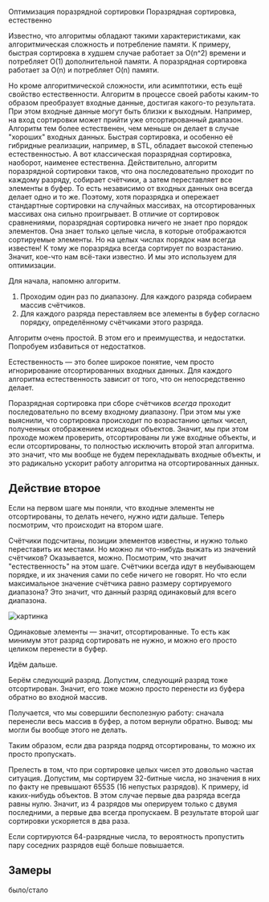 Оптимизация поразрядной сортировки
Поразрядная сортировка, естественно

Известно, что алгоритмы обладают такими характеристиками, как алгоритмическая сложность и потребление памяти.
К примеру, быстрая сортировка в худшем случае работает за O(n^2) времени и потребляет O(1) дополнительной памяти.
А поразрядная сортировка работает за O(n) и потребляет O(n) памяти.

Но кроме алгоритмической сложности, или асимптотики, есть ещё свойство естественности. Алгоритм в процессе своей работы каким-то образом преобразует входные данные, достигая какого-то результата. При этом входные данные могут быть близки к выходным. Например, на вход сортировки может прийти уже отсортированный диапазон.
Алгоритм тем более естественен, чем меньше он делает в случае "хороших" входных данных.
Быстрая сортировка, и особенно её гибридные реализации, например, в STL, обладает высокой степенью естественностью.
А вот классическая поразрядная сортировка, наоборот, наименее естественна.
Действительно, алгоритм поразрядной сортировки таков, что она последовательно проходит по каждому разряду, собирает счётчики, а затем переставляет все элементы в буфер. То есть независимо от входных данных она всегда делает одно и то же.
Поэтому, хотя поразрядка и опережает стандартные сортировки на случайных массивах, на отсортированных массивах она сильно проигрывает.
В отличие от сортировок сравнениями, поразрядная сортировка ничего не знает про порядок элементов. Она знает только целые числа, в которые отображаются сортируемые элементы. Но на целых числах порядок нам всегда известен! К тому же поразрядка всегда сортирует по возрастанию. Значит, кое-что нам всё-таки известно. И мы это используем для оптимизации.

Для начала, напомню алгоритм.
1.  Проходим один раз по диапазону.
    Для каждого разряда собираем массив счётчиков.
2.  Для каждого разряда переставляем все элементы в буфер согласно порядку, определённому счётчиками этого разряда.

Алгоритм очень простой. В этом его и преимущества, и недостатки. Попробуем избавиться от недостатков.

Естественность — это более широкое понятие, чем просто игнорирование отсортированных входных данных. Для каждого алгоритма естественность зависит от того, что он непосредственно делает.

Поразрядная сортировка при сборе счётчиков _всегда_ проходит последовательно по всему входному диапазону. При этом мы уже выяснили, что сортировка происходит по возрастанию целых чисел, полученных отображением исходных объектов.
Значит, мы при этом проходе можем проверить, отсортированы ли уже входные объекты, и если отсортированы, то полностью исключить второй этап алгоритма. это значит, что мы вообще не будем перекладывать входные объекты, и это радикально ускорит работу алгоритма на отсортированных данных.

Действие второе
----

Если на первом шаге мы поняли, что входные элементы не отсортированы, то делать нечего, нужно идти дальше.
Теперь посмотрим, что происходит на втором шаге.

Счётчики подсчитаны, позиции элементов известны, и нужно только переставить их местами.
Но можно ли что-нибудь выжать из значений счётчиков? Оказывается, можно.
Посмотрим, что значит "естественность" на этом шаге. Счётчики всегда идут в неубывающем порядке, и их значения сами по себе ничего не говорят. Но что если максимальное значение счётчика равно размеру сортируемого диапазона? Это значит, что данный разряд одинаковый для всего диапазона.

![картинка](png)

Одинаковые элементы — значит, отсортированные. То есть как минимум этот разряд сортировать не нужно, и можно его просто целиком перенести в буфер.

Идём дальше.

Берём следующий разряд.
Допустим, следующий разряд тоже отсортирован. Значит, его тоже можно просто перенести из буфера обратно во входной массив.

Получается, что мы совершили бесполезную работу: сначала перенесли весь массив в буфер, а потом вернули обратно.
Вывод: мы могли бы вообще этого не делать.

Таким образом, если два разряда подряд отсортированы, то можно их просто пропускать.

Прелесть в том, что при сортировке целых чисел это довольно частая ситуация. Допустим, мы сортируем 32-битные числа, но значения в них по факту не превышают 65535 (16 непустых разрядов). К примеру, id каких-нибудь объектов. В этом случае первые два разряда всегда равны нулю. Значит, из 4 разрядов мы оперируем только с двумя последними, а первые два всегда пропускаем. В результате второй шаг сортировки ускоряется в два раза.

Если сортируются 64-разрядные числа, то вероятность пропустить пару соседних разрядов ещё больше повышается.

Замеры
-----

было/стало
